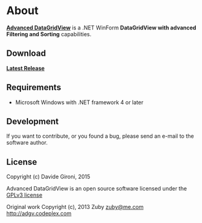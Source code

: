About
===

**[Advanced DataGridView](https://github.com/davidegironi/advanceddatagridview)** is a .NET WinForm **DataGridView with advanced Filtering and Sorting** capabilities.

## Download

**[Latest Release](../../releases/latest)**

## Requirements

* Microsoft Windows with .NET framework 4 or later

## Development

If you want to contribute, or you found a bug, please send an e-mail to the software author.

## License

Copyright (c) Davide Gironi, 2015

Advanced DataGridView is an open source software licensed under the [GPLv3 license](http://opensource.org/licenses/GPL-3.0)

Original work Copyright (c), 2013 Zuby <zuby@me.com> http://adgv.codeplex.com